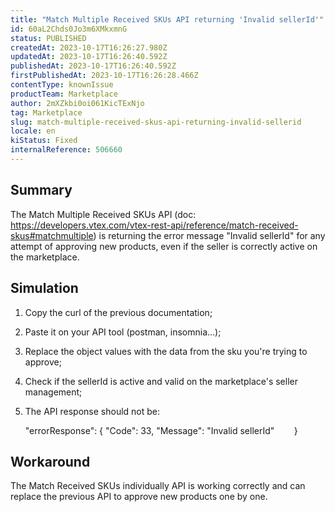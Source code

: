 ```yaml
---
title: "Match Multiple Received SKUs API returning 'Invalid sellerId'"
id: 60aL2Chds0Jo3m6XMkxmnG
status: PUBLISHED
createdAt: 2023-10-17T16:26:27.980Z
updatedAt: 2023-10-17T16:26:40.592Z
publishedAt: 2023-10-17T16:26:40.592Z
firstPublishedAt: 2023-10-17T16:26:28.466Z
contentType: knownIssue
productTeam: Marketplace
author: 2mXZkbi0oi061KicTExNjo
tag: Marketplace
slug: match-multiple-received-skus-api-returning-invalid-sellerid
locale: en
kiStatus: Fixed
internalReference: 506660
---
```


## Summary


The Match Multiple Received SKUs API (doc: https://developers.vtex.com/vtex-rest-api/reference/match-received-skus#matchmultiple) is returning the error message "Invalid sellerId" for any attempt of approving new products, even if the seller is correctly active on the marketplace.


##

## Simulation


1. Copy the curl of the previous documentation;
2. Paste it on your API tool (postman, insomnia...);
3. Replace the object values with the data from the sku you're trying to approve;
4. Check if the sellerId is active and valid on the marketplace's seller management;
5. The API response should not be:

    "errorResponse": { "Code": 33, "Message": "Invalid sellerId"        }




##

## Workaround


The Match Received SKUs individually API is working correctly and can replace the previous API to approve new products one by one.






